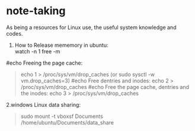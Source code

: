 # note-taking
As being a resources for Linux use, the useful system knowledge and codes.

1. How to Release mememory in ubuntu:  
watch -n 1 free -m

#echo Freeing the page cache:
> echo 1 > /proc/sys/vm/drop_caches (or sudo sysctl -w vm.drop_caches=3)
#echo Free dentries and inodes:
> echo 2 > /proc/sys/vm/drop_caches
#echo Free the page cache, dentries and the inodes:
> echo 3 > /proc/sys/vm/drop_caches

2.windows Linux data sharing:
> sudo mount -t vboxsf Documents /home/ubuntu/Documents/data_share

